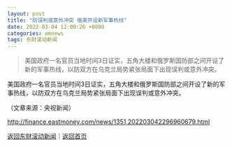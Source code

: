 ```yaml
---
layout: post
title: "防误判或意外冲突 俄美开设新军事热线"
date: 2022-03-04 12:00:26 +0800
categories: emnews
tags: 东财滚动新闻
---
```

> 美国政府一名官员当地时间3日证实，五角大楼和俄罗斯国防部之间开设了新的军事热线，以防双方在乌克兰局势紧张局面下出现误判或意外冲突。

<p>美国政府一名官员当地时间3日证实，五角大楼和俄罗斯国防部之间开设了新的军事热线，以防双方在乌克兰局势紧张局面下出现误判或意外冲突。</p><p class="em_media">（文章来源：央视新闻）</p>

<http://finance.eastmoney.com/news/1351,202203042296960679.html>

[返回东财滚动新闻](//finews.withounder.com/emnews/)｜[返回首页](//finews.withounder.com/)